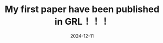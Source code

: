 ---
layout: post
title:  My first paper have been published in GRL！！！
date:   2024-12-11
# description: march & april, looking forward to summer
tags: lifeupdates
categories: sample-posts
related_posts: false
---